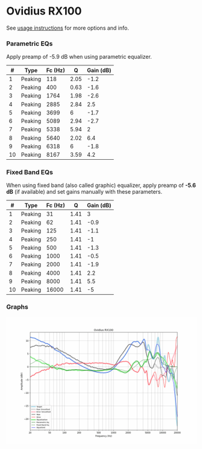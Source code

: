 # Ovidius RX100
See [usage instructions](https://github.com/jaakkopasanen/AutoEq#usage) for more options and info.

### Parametric EQs
Apply preamp of -5.9 dB when using parametric equalizer.

|   # | Type    |   Fc (Hz) |    Q |   Gain (dB) |
|-----|---------|-----------|------|-------------|
|   1 | Peaking |       118 | 2.05 |        -1.2 |
|   2 | Peaking |       400 | 0.63 |        -1.6 |
|   3 | Peaking |      1764 | 1.98 |        -2.6 |
|   4 | Peaking |      2885 | 2.84 |         2.5 |
|   5 | Peaking |      3699 | 6    |        -1.7 |
|   6 | Peaking |      5089 | 2.94 |        -2.7 |
|   7 | Peaking |      5338 | 5.94 |         2   |
|   8 | Peaking |      5640 | 2.02 |         6.4 |
|   9 | Peaking |      6318 | 6    |        -1.8 |
|  10 | Peaking |      8167 | 3.59 |         4.2 |

### Fixed Band EQs
When using fixed band (also called graphic) equalizer, apply preamp of **-5.6 dB** (if available) and set gains manually with these parameters.

|   # | Type    |   Fc (Hz) |    Q |   Gain (dB) |
|-----|---------|-----------|------|-------------|
|   1 | Peaking |        31 | 1.41 |         3   |
|   2 | Peaking |        62 | 1.41 |        -0.9 |
|   3 | Peaking |       125 | 1.41 |        -1.1 |
|   4 | Peaking |       250 | 1.41 |        -1   |
|   5 | Peaking |       500 | 1.41 |        -1.3 |
|   6 | Peaking |      1000 | 1.41 |        -0.5 |
|   7 | Peaking |      2000 | 1.41 |        -1.9 |
|   8 | Peaking |      4000 | 1.41 |         2.2 |
|   9 | Peaking |      8000 | 1.41 |         5.5 |
|  10 | Peaking |     16000 | 1.41 |        -5   |

### Graphs
![](./Ovidius%20RX100.png)
